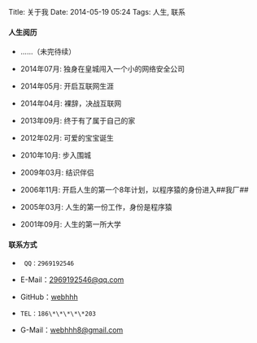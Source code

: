 Title: 关于我
Date: 2014-05-19 05:24
Tags: 人生, 联系

#### **人生阅历**

*  ......（未完待续）

*  2014年07月: 独身在皇城闯入一个小的网络安全公司

*  2014年05月: 开启互联网生涯

*  2014年04月: 裸辞，决战互联网

*  2013年09月: 终于有了属于自己的家

*  2012年02月: 可爱的宝宝诞生

*  2010年10月: 步入围城

*  2009年03月: 结识伴侣

*  2006年11月: 开启人生的第一个8年计划，以程序猿的身份进入##我厂##

*  2005年03月: 人生的第一份工作，身份是程序猿

*  2001年09月: 人生的第一所大学


#### **联系方式**

*      QQ：2969192546

*  E-Mail：2969192546@qq.com

*  GitHub：[webhhh](https://github.com/webhhh)

*     TEL：186\*\*\*\*\*203

*  G-Mail：webhhh8@gmail.com 




